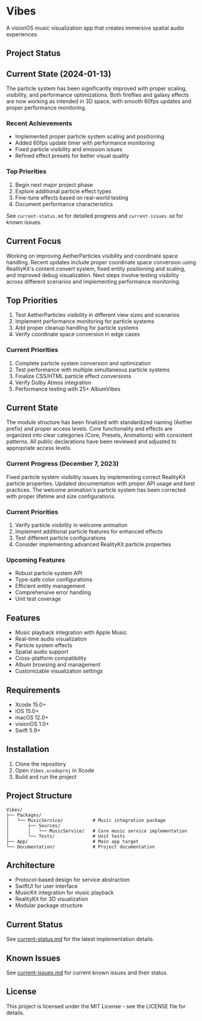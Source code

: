 # Vibes

A visionOS music visualization app that creates immersive spatial audio experiences.

## Project Status

## Current State (2024-01-13)
The particle system has been significantly improved with proper scaling, visibility, and performance optimizations. Both fireflies and galaxy effects are now working as intended in 3D space, with smooth 60fps updates and proper performance monitoring.

### Recent Achievements
- Implemented proper particle system scaling and positioning
- Added 60fps update timer with performance monitoring
- Fixed particle visibility and emission issues
- Refined effect presets for better visual quality

### Top Priorities
1. Begin next major project phase
2. Explore additional particle effect types
3. Fine-tune effects based on real-world testing
4. Document performance characteristics

See `current-status.md` for detailed progress and `current-issues.md` for known issues.

## Current Focus
Working on improving AetherParticles visibility and coordinate space handling. Recent updates include proper coordinate space conversion using RealityKit's content.convert system, fixed entity positioning and scaling, and improved debug visualization. Next steps involve testing visibility across different scenarios and implementing performance monitoring.

## Top Priorities
1. Test AetherParticles visibility in different view sizes and scenarios
2. Implement performance monitoring for particle systems
3. Add proper cleanup handling for particle systems
4. Verify coordinate space conversion in edge cases

### Current Priorities
1. Complete particle system conversion and optimization
2. Test performance with multiple simultaneous particle systems
3. Finalize CSS/HTML particle effect conversions
4. Verify Dolby Atmos integration
5. Performance testing with 25+ AlbumVibes

## Current State
The module structure has been finalized with standardized naming (Aether prefix) and proper access levels. Core functionality and effects are organized into clear categories (Core, Presets, Animations) with consistent patterns. All public declarations have been reviewed and adjusted to appropriate access levels.

### Current Progress (December 7, 2023)
Fixed particle system visibility issues by implementing correct RealityKit particle properties. Updated documentation with proper API usage and best practices. The welcome animation's particle system has been corrected with proper lifetime and size configurations.

### Current Priorities
1. Verify particle visibility in welcome animation
2. Implement additional particle features for enhanced effects
3. Test different particle configurations
4. Consider implementing advanced RealityKit particle properties

### Upcoming Features
- Robust particle system API
- Type-safe color configurations
- Efficient entity management
- Comprehensive error handling
- Unit test coverage

## Features

- Music playback integration with Apple Music
- Real-time audio visualization
- Particle system effects
- Spatial audio support
- Cross-platform compatibility
- Album browsing and management
- Customizable visualization settings

## Requirements

- Xcode 15.0+
- iOS 15.0+
- macOS 12.0+
- visionOS 1.0+
- Swift 5.9+

## Installation

1. Clone the repository
2. Open `Vibes.xcodeproj` in Xcode
3. Build and run the project

## Project Structure

```
Vibes/
├── Packages/
│   └── MusicService/           # Music integration package
│       ├── Sources/
│       │   └── MusicService/   # Core music service implementation
│       └── Tests/              # Unit tests
├── App/                        # Main app target
└── Documentation/              # Project documentation
```

## Architecture

- Protocol-based design for service abstraction
- SwiftUI for user interface
- MusicKit integration for music playback
- RealityKit for 3D visualization
- Modular package structure

## Current Status

See [current-status.md](current-status.md) for the latest implementation details.

## Known Issues

See [current-issues.md](current-issues.md) for current known issues and their status.

## License

This project is licensed under the MIT License - see the LICENSE file for details.
